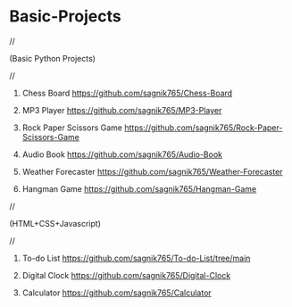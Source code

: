 # Basic-Projects


//

(Basic Python Projects)

//

1. Chess Board    https://github.com/sagnik765/Chess-Board

2. MP3 Player   https://github.com/sagnik765/MP3-Player

3. Rock Paper Scissors Game    https://github.com/sagnik765/Rock-Paper-Scissors-Game

4. Audio Book   https://github.com/sagnik765/Audio-Book

5. Weather Forecaster   https://github.com/sagnik765/Weather-Forecaster

6. Hangman Game   https://github.com/sagnik765/Hangman-Game

//

(HTML+CSS+Javascript)

//

1. To-do List     https://github.com/sagnik765/To-do-List/tree/main

2. Digital Clock     https://github.com/sagnik765/Digital-Clock 
 
3. Calculator     https://github.com/sagnik765/Calculator
